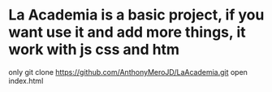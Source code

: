 # La Academia is a basic project,  if you want use it and add more things, it work with js css and htm  
only git clone https://github.com/AnthonyMeroJD/LaAcademia.git 
open index.html
